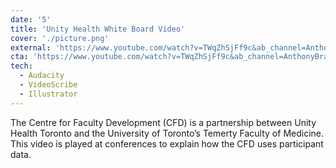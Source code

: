```yaml
---
date: '5'
title: 'Unity Health White Board Video'
cover: './picture.png'
external: 'https://www.youtube.com/watch?v=TWqZhSjFf9c&ab_channel=AnthonyBrady'
cta: 'https://www.youtube.com/watch?v=TWqZhSjFf9c&ab_channel=AnthonyBrady'
tech:
  - Audacity
  - VideoScribe
  - Illustrator
---
```


The Centre for Faculty Development (CFD) is a partnership between Unity Health Toronto and the University of Toronto’s Temerty Faculty of Medicine. This video is played at conferences to explain how the CFD uses participant data.
